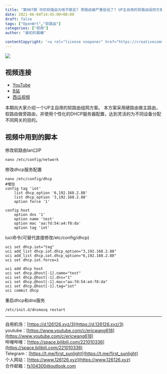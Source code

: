 ```yaml
---
title: "第007期 你的软路由为啥不稳定? 旁路由被严重低估了? UP主自用的软路由组网方案介绍"
date: 2021-06-04T14:45:00+08:00
draft: false
tags: ["OpenWrt","软路由"]
categories: ["视频"]
author: "最初的晨曦"

contentCopyright: '<a rel="license noopener" href="https://creativecommons.org/licenses/by-nc-sa/4.0/deed.zh" target="_blank">本文章采用 CC BY-NC-SA 4.0 许可协议</a>'
---
```


![](../../images/0088/0.jpg)
	
## 视频连接

- [YouTube](https://www.youtube.com/watch?v=KNbSW7Khe-o)  
- [B站](https://www.bilibili.com/video/BV1Tf4y1a7A7/)  
- [西瓜视频](https://www.ixigua.com/6997968194019426824)

本期向大家介绍一个UP主自用的软路由组网方案。
本方案采用硬路由做主路由，软路由做旁路由，并使用个性化的DHCP服务器配置，达到灵活的为不同设备分配不同网关的目的。

## 视频中用到的脚本

修改软路由lan口IP

```
nano /etc/config/network
```

修改dhcp服务配置

```
nano /etc/config/dhcp
#增加
config tag 'iot'
	list dhcp_option '6,192.168.2.88'
	list dhcp_option '3,192.168.2.88'
	option force '1'

config host
	option dns '1'
	option name 'test'
	option mac 'aa:7d:54:a4:f8:da'
	option tag 'iot'
```

luci命令(可替代直接修改/etc/config/dhcp)

```
uci set dhcp.iot="tag"
uci add_list dhcp.iot.dhcp_option="3,192.168.2.88"
uci add_list dhcp.iot.dhcp_option="6,192.168.2.88"
uci set dhcp.iot.force=1

uci add dhcp host
uci set dhcp.@host[-1].name="test"
uci set dhcp.@host[-1].dns="1"
uci set dhcp.@host[-1].mac="aa:7d:54:a4:f8:da"
uci set dhcp.@host[-1].tag="iot"
uci commit dhcp
```

重启dhcp和dns服务

```
/etc/init.d/dnsmasq restart
```

---

自用机场：[https://d.126126.xyz/3](https://d.126126.xyz/3)  
youtube：[https://www.youtube.com/c/ericwang618](https://www.youtube.com/c/ericwang618)  
哔哩哔哩：[https://space.bilibili.com/221010336](https://space.bilibili.com/221010336)  
Telegram：[https://t.me/first_sunlight](https://t.me/first_sunlight)  
个人网站：[https://www.126126.xyz](https://www.126126.xyz)  
合作邮箱：fs104300@outlook.com